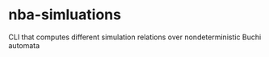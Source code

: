 # nba-simluations
CLI that computes different simulation relations over nondeterministic Buchi automata
